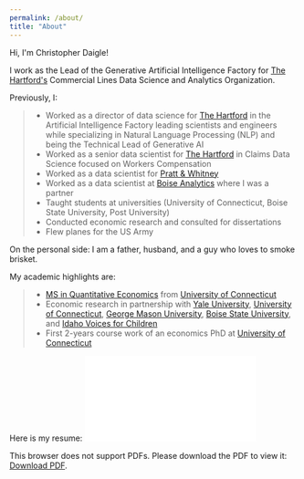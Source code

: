 ```yaml
---
permalink: /about/
title: "About"
---
```


Hi, I'm Christopher Daigle!

I work as the Lead of the Generative Artificial Intelligence Factory for [The Hartford's](https://www.thehartford.com) Commercial Lines Data Science and Analytics Organization.

Previously, I:
> * Worked as a director of data science for [The Hartford](https://www.thehartford.com) in the Artificial Intelligence Factory leading scientists and engineers while specializing in Natural Language Processing (NLP) and being the Technical Lead of Generative AI
> * Worked as a senior data scientist for [The Hartford](https://www.thehartford.com) in Claims Data Science focused on Workers Compensation
> * Worked as a data scientist for [Pratt & Whitney](https://prattwhitney.com/en)
> * Worked as a data scientist at [Boise Analytics](https://medium.com/cam-crow/bye-bye-boise-analytics-7bdc8aad36f9) where I was a partner
> * Taught students at universities (University of Connecticut, Boise State University, Post University)
> * Conducted economic research and consulted for dissertations
> * Flew planes for the US Army

On the personal side: I am a father, husband, and a guy who loves to smoke brisket.

My academic highlights are:
> * [MS in Quantitative Economics](https://msqe.econ.uconn.edu) from [University of Connecticut](https://uconn.edu)
> * Economic research in partnership with [Yale University](https://www.yale.edu), [University of Connecticut](https://uconn.edu), [George Mason University](https://www2.gmu.edu), [Boise State University](https://www.boisestate.edu), and [Idaho Voices for Children](https://www.idahovoices.org)
> * First 2-years course work of an economics PhD at [University of Connecticut](https://uconn.edu)

Here is my resume:
<object data="/assets/docs/240720.pdf" type="application/pdf" width="400px" height="550px">
    <embed src="/assets/docs/240720.pdf">
        <p>This browser does not support PDFs. Please download the PDF to view it: <a href="/assets/docs/240720.pdf">Download PDF</a>.</p>
    </embed>
</object>
